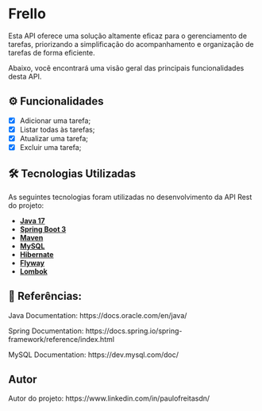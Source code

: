 # Frello

<p>Esta API oferece uma solução altamente eficaz para o gerenciamento de tarefas, priorizando a simplificação do acompanhamento e organização de tarefas de forma eficiente.</p>

<p>Abaixo, você encontrará uma visão geral das principais funcionalidades desta API.</p>
  
## ⚙️ Funcionalidades

- [x] Adicionar uma tarefa;
- [x] Listar todas às tarefas;
- [x] Atualizar uma tarefa;
- [x] Excluir uma tarefa;

## 🛠 Tecnologias Utilizadas

<p>As seguintes tecnologias foram utilizadas no desenvolvimento da API Rest do projeto:</p>

- **[Java 17](https://www.oracle.com/java)**
- **[Spring Boot 3](https://spring.io/projects/spring-boot)**
- **[Maven](https://maven.apache.org)**
- **[MySQL](https://www.mysql.com)**
- **[Hibernate](https://hibernate.org)**
- **[Flyway](https://flywaydb.org)**
- **[Lombok](https://projectlombok.org)**

## 📝 Referências:

<p>Java Documentation: https://docs.oracle.com/en/java/</p>
<p>Spring Documentation: https://docs.spring.io/spring-framework/reference/index.html </p>
<p>MySQL Documentation: https://dev.mysql.com/doc/</p>

## Autor
<p>Autor do projeto: https://www.linkedin.com/in/paulofreitasdn/</p>
